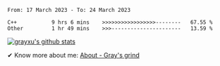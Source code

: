 <!--START_SECTION:waka-->

```text
From: 17 March 2023 - To: 24 March 2023

C++           9 hrs 6 mins    >>>>>>>>>>>>>>>>>--------   67.55 %
Other         1 hr 49 mins    >>>----------------------   13.59 %
```

<!--END_SECTION:waka-->

[![grayxu's github stats](https://github-readme-stats.vercel.app/api?username=grayxu&count_private=true&show_icons=true)](https://github.com/grayxu)

✔ Know more about me: [About - Gray's grind](https://www.grayxu.cn/)
